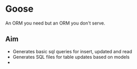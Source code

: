 # Goose
An ORM you need but an ORM you don't serve. 

## Aim
- Generates basic sql queries for insert, updated and read
- Generates SQL files for table updates based on models
- 
